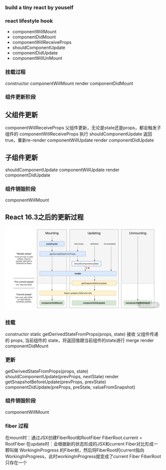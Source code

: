 
### build a tiny react by youself
### react lifestyle hook
- componentWillMount
- componentDidMount
- componentWillReceiveProps
- shouldComponentUpdate
- componentDidUpdate
- componentWillUnMount

### 挂载过程
constructor
componentWillMount
render
componentDidMount

### 组件更新阶段
## 父组件更新

componentWillReceiveProps
父组件更新，无论是state还是props，都会触发子组件的 componentWillReceiveProps 执行
shouldComponentUpdate
返回true，重新re-render
componentWillUpdate
render
componentDidUpdate

## 子组件更新
shouldComponentUpdate
componentWillUpdate
render
componentDidUpdate

### 组件销毁阶段
componentWillMount

## React 16.3之后的更新过程
![avatar](./img/86A6DCEA-7F68-4751-BB75-7C1FC04B78AB.png)

### 挂载
constructor
static getDerivedStateFromProps(props, state)
接收 父组件传递的 props, 当前组件的 state，将返回值跟当前组件的state进行 merge
render
componentDidMount

### 更新
getDerivedStateFromProps(props, state)
shouldComponentUpdate(prevProps, nextState)
render
getSnapshotBeforeUpdate(prevProps, prevState)
componentDidUpdate(preProps, preState, valueFromSnapshot)

### 组件销毁阶段
componentWillMount
### fiber 过程
在mount时：通过JSX创建FiberRoot和RootFiber
FiberRoot.current = RootFiber
在update时：会根据新的状态形成的JSX和current Fiber对比形成一颗叫做 WorkingInProgress 的Fiber树，然后将FiberRoot的current指向WorkingInProgress，此时workingInProgress就变成了current Fiber FiberRoot只存在一个